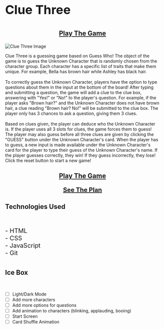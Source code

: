 

# <p style="font-size: 40px;">Clue Three</p>
## <p style= "text-align: center;"> [Play The Game](https://clue-three.netlify.app/)</p>
![Clue Three Image](https://i.imgur.com/8pBiWBV.png)

<p>Clue Three is a guessing game based on Guess Who! The object of the game is to guess the Unknown Character that is randomly chosen from the character group. Each character has a specific list of traits that make them unique. For example, Bella has brown hair while Ashley has black hair. <br><br> To correctly guess the Unknown Character, players have the option to type questions about them in the input at the bottom of the board! After typing and submitting a question, the game will add a clue to the clue box, answering with "Yes!" or "No!" to the player's question. For example, if the player asks "Brown hair?" and the Unknown Character does not have brown hair, a clue reading "Brown hair? No!"
will be submitted to the clue box. The player only has 3 chances to ask a question, giving them 3 clues. <br></br>Based on clues given, the player can deduce who the Unknown Character is. If the player uses all 3 slots for clues, the game forces them to guess! The player may also guess before all three clues are given by clicking the "GUESS" button under the Unknown Character's card. When the player has to guess, a new input is made available under the Unknown Character's card for the player to type their guess of the Unknown Character's name. If the player guesses correctly, they win! If they guess incorrectly, they lose!
Click the reset button to start a new game!</p>


## <p style= "text-align: center;"> [Play The Game](https://clue-three.netlify.app/)</p> <p style= "text-align: center; font-size: 20px"> [See The Plan](https://whimsical.com/clue-three-6Fkfci9RQqqTUBW7xp9SZx@VsSo8s35WwNYV5SvbVYexA)</p>

## Technologies Used

<br>
<p style="font-size: 20px;">
- HTML
<br>
- CSS
<br>
- JavaScript
<br>
- Git
<p>

#
## Ice Box

<br>

- [ ] Light/Dark Mode
- [ ] Add more characters
- [ ] Add more options for questions
- [ ] Add animation to characters (blinking, applauding, booing)
- [ ] Start Screen
- [ ] Card Shuffle Animation
